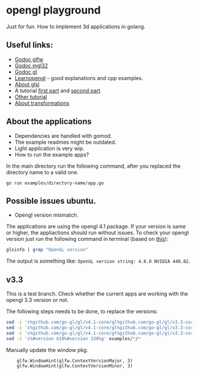 # opengl playground

Just for fun. How to implement 3d applications in golang.

## Useful links:

- [Godoc glfw](https://godoc.org/github.com/go-gl/glfw/v3.3/glfw)
- [Godoc mgl32](https://godoc.org/github.com/go-gl/mathgl/mgl32)
- [Godoc gl](https://godoc.org/github.com/go-gl/gl/v4.1-core/gl)
- [Learnopengl](https://learnopengl.com/) - good explanations and cpp examples.
- [About glsl](https://www.khronos.org/opengl/wiki/OpenGL_Shading_Language)
- A tutorial [first part](https://kylewbanks.com/blog/tutorial-opengl-with-golang-part-1-hello-opengl) and [second part](https://kylewbanks.com/blog/tutorial-opengl-with-golang-part-2-drawing-the-game-board)
- [Other tutorial](https://medium.com/@drgomesp/opengl-and-golang-getting-started-abcd3d96f3db)
- [About transformations](http://www.codinglabs.net/article_world_view_projection_matrix.aspx)

## About the applications

- Dependencies are handled with gomod.
- The example readmes might be outdated.
- Light application is very wip.
- How to run the example apps?

In the main directory run the following command, after you replaced the directory name to a valid one.

```
go run examples/directory-name/app.go
```

## Possible issues ubuntu.

- Opengl version mismatch.

The applications are using the opengl 4.1 package. If your version is same or higher, the appliactions should run without issues.
To check your opengl version just run the following command in terminal (based on [this](https://askubuntu.com/questions/47062/what-is-terminal-command-that-can-show-opengl-version)):

```bash
glxinfo | grep "OpenGL version"
```

The output is something like: `OpenGL version string: 4.6.0 NVIDIA 440.82`.


## v3.3

This is a test branch. Check whether the current apps are working with the opengl 3.3 version or not.

The following steps needs to be done, to replace the versions:

```bash
sed -i 's%github.com/go-gl/gl/v4.1-core/gl%github.com/go-gl/gl/v3.3-core/gl%g' examples/*/*.go
sed -i 's%github.com/go-gl/gl/v4.1-core/gl%github.com/go-gl/gl/v3.3-core/gl%g' pkg/*/*.go
sed -i 's%github.com/go-gl/gl/v4.1-core/gl%github.com/go-gl/gl/v3.3-core/gl%g' pkg/primitives/*/*.go
sed -i 's%#version 410%#version 330%g' examples/*/*
```

Manually update the window pkg.

```
	glfw.WindowHint(glfw.ContextVersionMajor, 3)
	glfw.WindowHint(glfw.ContextVersionMinor, 3)
```
